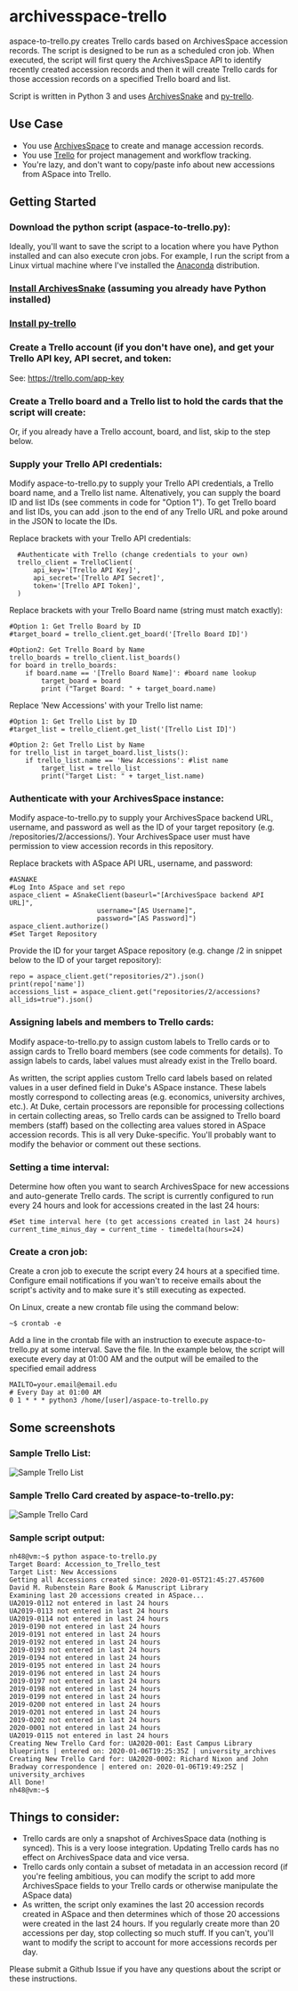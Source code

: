 # archivesspace-trello
aspace-to-trello.py creates Trello cards based on ArchivesSpace accession records. The script is designed to be run as a scheduled cron job. When executed, the script will first query the ArchivesSpace API to identify recently created accession records and then it will create Trello cards for those accession records on a specified Trello board and list.

Script is written in Python 3 and uses [ArchivesSnake](https://github.com/archivesspace-labs/ArchivesSnake) and [py-trello](https://github.com/sarumont/py-trello).

## Use Case
- You use [ArchivesSpace](https://archivesspace.org) to create and manage accession records. 
- You use [Trello](https://trello.com) for project management and workflow tracking. 
- You're lazy, and don't want to copy/paste info about new accessions from ASpace into Trello.

## Getting Started 
### Download the python script (aspace-to-trello.py): 
Ideally, you'll want to save the script to a location where you have Python installed and can also execute cron jobs. For example, I run the script from a Linux virtual machine where I've installed the [Anaconda](https://www.anaconda.com/distribution/) distribution.

### [Install ArchivesSnake](https://github.com/archivesspace-labs/ArchivesSnake#installation) (assuming you already have Python installed)

### [Install py-trello](https://pypi.org/project/py-trello/)

### Create a Trello account (if you don't have one), and get your Trello API key, API secret, and token: 

See: https://trello.com/app-key

### Create a Trello board and a Trello list to hold the cards that the script will create:

Or, if you already have a Trello account, board, and list, skip to the step below. 

### Supply your Trello API credentials:

Modify aspace-to-trello.py to supply your Trello API credentials, a Trello board name, and a Trello list name. Altenatively, you can supply the board ID and list IDs (see comments in code for "Option 1"). To get Trello board and list IDs, you can add .json to the end of any Trello URL and poke around in the JSON to locate the IDs.

Replace brackets with your Trello API credentials: 
  ```
    #Authenticate with Trello (change credentials to your own)
    trello_client = TrelloClient(
        api_key='[Trello API Key]',
        api_secret='[Trello API Secret]',
        token='[Trello API Token]',
    )
  ```

Replace brackets with your Trello Board name (string must match exactly):
  
  ```
  #Option 1: Get Trello Board by ID
  #target_board = trello_client.get_board('[Trello Board ID]')

  #Option2: Get Trello Board by Name
  trello_boards = trello_client.list_boards()
  for board in trello_boards:
      if board.name == '[Trello Board Name]': #board name lookup
          target_board = board
          print ("Target Board: " + target_board.name)
  ```
 
 Replace 'New Accessions' with your Trello list name:
    
 ```
 #Option 1: Get Trello List by ID
 #target_list = trello_client.get_list('[Trello List ID]')
        
 #Option 2: Get Trello List by Name
 for trello_list in target_board.list_lists():
     if trello_list.name == 'New Accessions': #list name
         target_list = trello_list
         print("Target List: " + target_list.name)
 ```
    
### Authenticate with your ArchivesSpace instance:
Modify aspace-to-trello.py to supply your ArchivesSpace backend URL, username, and password as well as the ID of your target repository (e.g. /repositories/2/accessions/). Your ArchivesSpace user must have permission to view accession records in this repository.

Replace brackets with ASpace API URL, username, and password:
  ```
  #ASNAKE
  #Log Into ASpace and set repo
  aspace_client = ASnakeClient(baseurl="[ArchivesSpace backend API URL]",
                        username="[AS Username]",
                        password="[AS Password]")
  aspace_client.authorize()
  #Set Target Repository
  ```

Provide the ID for your target ASpace repository (e.g. change /2 in snippet below to the ID of your target repository):
  ```
  repo = aspace_client.get("repositories/2").json()
  print(repo['name'])
  accessions_list = aspace_client.get("repositories/2/accessions?all_ids=true").json()
  ```

### Assigning labels and members to Trello cards:
Modify aspace-to-trello.py to assign custom labels to Trello cards or to assign cards to Trello board members (see code comments for details). To assign labels to cards, label values must already exist in the Trello board.

As written, the script applies custom Trello card labels based on related values in a user defined field in Duke's ASpace instance. These labels mostly correspond to collecting areas (e.g. economics, university archives, etc.). At Duke, certain processors are reponsible for processing collections in certain collecting areas, so Trello cards can be assigned to Trello board members (staff) based on the collecting area values stored in ASpace accession records. This is all very Duke-specific. You'll probably want to modify the behavior or comment out these sections. 

### Setting a time interval:
Determine how often you want to search ArchivesSpace for new accessions and auto-generate Trello cards. The script is currently configured to run every 24 hours and look for accessions created in the last 24 hours:
```
#Set time interval here (to get accessions created in last 24 hours)
current_time_minus_day = current_time - timedelta(hours=24)
```

### Create a cron job:
Create a cron job to execute the script every 24 hours at a specified time. Configure email notifications if you wan't to receive emails about the script's activity and to make sure it's still executing as expected.

On Linux, create a new crontab file using the command below:
```
~$ crontab -e
```

Add a line in the crontab file with an instruction to execute aspace-to-trello.py at some interval. Save the file. In the example below, the script will execute every day at 01:00 AM and the output will be emailed to the specified email address 

```
MAILTO=your.email@email.edu
# Every Day at 01:00 AM
0 1 * * * python3 /home/[user]/aspace-to-trello.py
```

## Some screenshots

### Sample Trello List:
![Sample Trello List](/screenshots/trello_card_list.JPG)

### Sample Trello Card created by aspace-to-trello.py:
![Sample Trello Card](/screenshots/trello_card_example2.JPG)

### Sample script output:
```
nh48@vm:~$ python aspace-to-trello.py
Target Board: Accession_to_Trello_test
Target List: New Accessions
Getting all Accessions created since: 2020-01-05T21:45:27.457600
David M. Rubenstein Rare Book & Manuscript Library
Examining last 20 accessions created in ASpace...
UA2019-0112 not entered in last 24 hours
UA2019-0113 not entered in last 24 hours
UA2019-0114 not entered in last 24 hours
2019-0190 not entered in last 24 hours
2019-0191 not entered in last 24 hours
2019-0192 not entered in last 24 hours
2019-0193 not entered in last 24 hours
2019-0194 not entered in last 24 hours
2019-0195 not entered in last 24 hours
2019-0196 not entered in last 24 hours
2019-0197 not entered in last 24 hours
2019-0198 not entered in last 24 hours
2019-0199 not entered in last 24 hours
2019-0200 not entered in last 24 hours
2019-0201 not entered in last 24 hours
2019-0202 not entered in last 24 hours
2020-0001 not entered in last 24 hours
UA2019-0115 not entered in last 24 hours
Creating New Trello Card for: UA2020-001: East Campus Library blueprints | entered on: 2020-01-06T19:25:35Z | university_archives
Creating New Trello Card for: UA2020-0002: Richard Nixon and John Bradway correspondence | entered on: 2020-01-06T19:49:25Z | university_archives
All Done!
nh48@vm:~$
```

## Things to consider:
- Trello cards are only a snapshot of ArchivesSpace data (nothing is synced). This is a very loose integration. Updating Trello cards has no effect on ArchivesSpace data and vice versa.
- Trello cards only contain a subset of metadata in an accession record (if you're feeling ambitious, you can modify the script to add more ArchivesSpace fields to your Trello cards or otherwise manipulate the ASpace data)
- As written, the script only examines the last 20 accession records created in ASpace and then determines which of those 20 accessions were created in the last 24 hours. If you regularly create more than 20 accessions per day, stop collecting so much stuff. If you can't, you'll want to modify the script to account for more accessions records per day.

Please submit a Github Issue if you have any questions about the script or these instructions.
